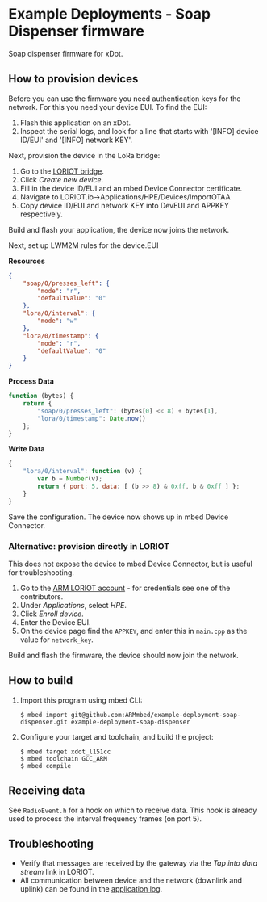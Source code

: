 # Example Deployments - Soap Dispenser firmware

Soap dispenser firmware for xDot.

## How to provision devices

Before you can use the firmware you need authentication keys for the network. For this you need your device EUI. To find the EUI:

1. Flash this application on an xDot.
1. Inspect the serial logs, and look for a line that starts with '[INFO] device ID/EUI' and '[INFO] network KEY'.

Next, provision the device in the LoRa bridge:

1. Go to the [LORIOT bridge](http://apm-lora-eu2.cloudapp.net:5101).
1. Click *Create new device*.
1. Fill in the device ID/EUI and an mbed Device Connector certificate.
1. Navigate to LORIOT.io->Applications/HPE/Devices/ImportOTAA
1. Copy device ID/EUI and network KEY into DevEUI and APPKEY respectively.

Build and flash your application, the device now joins the network.

Next, set up LWM2M rules for the device.EUI

**Resources**

```json
{
    "soap/0/presses_left": {
        "mode": "r",
        "defaultValue": "0"
    },
    "lora/0/interval": {
        "mode": "w"
    },
    "lora/0/timestamp": {
        "mode": "r",
        "defaultValue": "0"
    }
}
```

**Process Data**

```js
function (bytes) {
    return {
        "soap/0/presses_left": (bytes[0] << 8) + bytes[1],
        "lora/0/timestamp": Date.now()
    };
}
```

**Write Data**

```js
{
    "lora/0/interval": function (v) {
        var b = Number(v);
        return { port: 5, data: [ (b >> 8) & 0xff, b & 0xff ] };
    }
}
```

Save the configuration. The device now shows up in mbed Device Connector.

### Alternative: provision directly in LORIOT

This does not expose the device to mbed Device Connector, but is useful for troubleshooting.

1. Go to the [ARM LORIOT account](http://eu1.loriot.io/home/) - for credentials see one of the contributors.
1. Under *Applications*, select *HPE*.
1. Click *Enroll device*.
1. Enter the Device EUI.
1. On the device page find the `APPKEY`, and enter this in `main.cpp` as the value for `network_key`.

Build and flash the firmware, the device should now join the network.

## How to build

1. Import this program using mbed CLI:

    ```
    $ mbed import git@github.com:ARMmbed/example-deployment-soap-dispenser.git example-deployment-soap-dispenser
    ```

1. Configure your target and toolchain, and build the project:

    ```
    $ mbed target xdot_l151cc
    $ mbed toolchain GCC_ARM
    $ mbed compile
    ```

## Receiving data

See `RadioEvent.h` for a hook on which to receive data. This hook is already used to process the interval frequency frames (on port 5).

## Troubleshooting

* Verify that messages are received by the gateway via the *Tap into data stream* link in LORIOT.
* All communication between device and the network (downlink and uplink) can be found in the [application log](https://eu1.loriot.io/home/application.html?app=BE7A0393#application/log).
